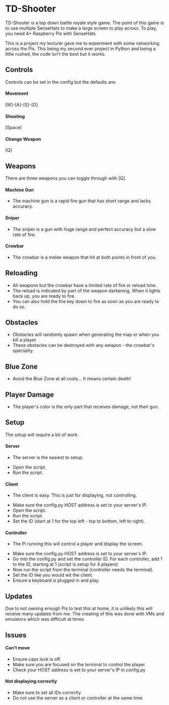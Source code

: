 # TD-Shooter
TD-Shooter is a top down battle royale style game. The point of this game is to use multiple SenseHats to make a large screen to play across.
To play, you need 4+ Raspberry Pis with SenseHats

This is a project my lecturer gave me to experiment with some networking across the Pis. This being my second ever project in Python and being a little rushed, the code isn't the best but it works.

## Controls
Controls can be set in the config but the defaults are:
#### Movement
[W]-[A]-[S]-[D]
#### Shooting
[Space]
#### Change Weapon
[Q]

## Weapons
There are three weapons you can toggle through with [Q].
#### Machine Gun
* The machine gun is a rapid fire gun that has short range and lacks accuracy.
#### Sniper
* The sniper is a gun with huge range and perfect accuracy but a slow rate of fire.
#### Crowbar
* The crowbar is a melee weapon that hit at both points in front of you.

## Reloading
* All weapons but the crowbar have a limited rate of fire or reload time.
* The reload is indicated by part of the weapon darkening. When it lights back up, you are ready to fire.
* You can also hold the fire key down to fire as soon as you are ready to do so.

## Obstacles
* Obstacles will randomly spawn when generating the map or when you kill a player.
* These obstacles can be destroyed with any weapon - the crowbar's speciality.

## Blue Zone
* Avoid the Blue Zone at all costs... It means certain death!

## Player Damage
* The player's color is the only part that receives damage, not their gun.

## Setup
The setup will require a bit of work.
#### Server
- The server is the easiest to setup.
* Open the script.
* Run the script.
#### Client
- The client is easy. This is just for displaying, not controlling.
* Make sure the config.py HOST address is set to your server's IP.
* Open the script.
* Run the script.
* Set the ID (start at 1 for the top left - top to bottom, left to right).
#### Controller
- The Pi running this will control a player and display the screen.
* Make sure the config.py HOST address is set to your server's IP.
* Go into the config.py and set the controller ID. For each controller, add 1 to the ID, starting at 1 (script is setup for 4 players)
* Now run the script from the terminal (controller needs the terminal).
* Set the ID like you would wit the client.
* Ensure a keyboard is plugged in and play.

## Updates
Due to not owning enough Pis to test this at home, it is unlikely this will receive many updates from me. The creating of this was done with VMs and emulators which was difficult at times.

## Issues
#### Can't move
* Ensure caps lock is off.
* Make sure you are focused on the terminal to control the player.
* Check your HOST address is set to your server's IP in config.py
#### Not displaying correctly
* Make sure to set all IDs correctly
* Do not use the server as a client or controller at the same time